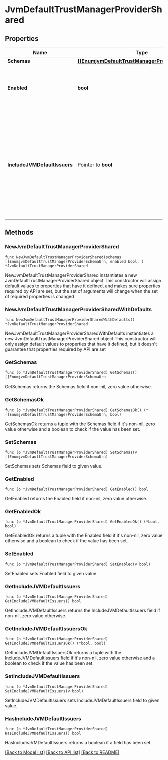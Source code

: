 # JvmDefaultTrustManagerProviderShared

## Properties

Name | Type | Description | Notes
------------ | ------------- | ------------- | -------------
**Schemas** | [**[]EnumjvmDefaultTrustManagerProviderSchemaUrn**](EnumjvmDefaultTrustManagerProviderSchemaUrn.md) |  | 
**Enabled** | **bool** | Indicate whether the Trust Manager Provider is enabled for use. | 
**IncludeJVMDefaultIssuers** | Pointer to **bool** | Indicates whether certificates issued by an authority included in the JVM&#39;s set of default issuers should be automatically trusted, even if they would not otherwise be trusted by this provider. | [optional] 

## Methods

### NewJvmDefaultTrustManagerProviderShared

`func NewJvmDefaultTrustManagerProviderShared(schemas []EnumjvmDefaultTrustManagerProviderSchemaUrn, enabled bool, ) *JvmDefaultTrustManagerProviderShared`

NewJvmDefaultTrustManagerProviderShared instantiates a new JvmDefaultTrustManagerProviderShared object
This constructor will assign default values to properties that have it defined,
and makes sure properties required by API are set, but the set of arguments
will change when the set of required properties is changed

### NewJvmDefaultTrustManagerProviderSharedWithDefaults

`func NewJvmDefaultTrustManagerProviderSharedWithDefaults() *JvmDefaultTrustManagerProviderShared`

NewJvmDefaultTrustManagerProviderSharedWithDefaults instantiates a new JvmDefaultTrustManagerProviderShared object
This constructor will only assign default values to properties that have it defined,
but it doesn't guarantee that properties required by API are set

### GetSchemas

`func (o *JvmDefaultTrustManagerProviderShared) GetSchemas() []EnumjvmDefaultTrustManagerProviderSchemaUrn`

GetSchemas returns the Schemas field if non-nil, zero value otherwise.

### GetSchemasOk

`func (o *JvmDefaultTrustManagerProviderShared) GetSchemasOk() (*[]EnumjvmDefaultTrustManagerProviderSchemaUrn, bool)`

GetSchemasOk returns a tuple with the Schemas field if it's non-nil, zero value otherwise
and a boolean to check if the value has been set.

### SetSchemas

`func (o *JvmDefaultTrustManagerProviderShared) SetSchemas(v []EnumjvmDefaultTrustManagerProviderSchemaUrn)`

SetSchemas sets Schemas field to given value.


### GetEnabled

`func (o *JvmDefaultTrustManagerProviderShared) GetEnabled() bool`

GetEnabled returns the Enabled field if non-nil, zero value otherwise.

### GetEnabledOk

`func (o *JvmDefaultTrustManagerProviderShared) GetEnabledOk() (*bool, bool)`

GetEnabledOk returns a tuple with the Enabled field if it's non-nil, zero value otherwise
and a boolean to check if the value has been set.

### SetEnabled

`func (o *JvmDefaultTrustManagerProviderShared) SetEnabled(v bool)`

SetEnabled sets Enabled field to given value.


### GetIncludeJVMDefaultIssuers

`func (o *JvmDefaultTrustManagerProviderShared) GetIncludeJVMDefaultIssuers() bool`

GetIncludeJVMDefaultIssuers returns the IncludeJVMDefaultIssuers field if non-nil, zero value otherwise.

### GetIncludeJVMDefaultIssuersOk

`func (o *JvmDefaultTrustManagerProviderShared) GetIncludeJVMDefaultIssuersOk() (*bool, bool)`

GetIncludeJVMDefaultIssuersOk returns a tuple with the IncludeJVMDefaultIssuers field if it's non-nil, zero value otherwise
and a boolean to check if the value has been set.

### SetIncludeJVMDefaultIssuers

`func (o *JvmDefaultTrustManagerProviderShared) SetIncludeJVMDefaultIssuers(v bool)`

SetIncludeJVMDefaultIssuers sets IncludeJVMDefaultIssuers field to given value.

### HasIncludeJVMDefaultIssuers

`func (o *JvmDefaultTrustManagerProviderShared) HasIncludeJVMDefaultIssuers() bool`

HasIncludeJVMDefaultIssuers returns a boolean if a field has been set.


[[Back to Model list]](../README.md#documentation-for-models) [[Back to API list]](../README.md#documentation-for-api-endpoints) [[Back to README]](../README.md)


